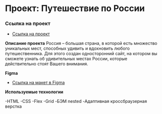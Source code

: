 # Проект: Путешествие по России

### Ссылка на проект 
* [Ссылка на проект]()

**Описание проекта**
Россия – большая страна, в которой есть множество уникальных мест, способных удивить и вдохновить любого путешественника. Для этого создан односторонний сайт, на котором вы сможете узнать об удивительных местах России, которые действительно стоят Вашего внимания.

**Figma**

* [Ссылка на макет в Figma](https://www.figma.com/file/5S2WSbEFL6awjVWJ0NWL8Q/Sprint-3_-Russia-_-desktop-mobile?node-id=28503%3A0)

**Используемые технологии**

-HTML
-CSS
-Flex
-Grid
-БЭМ nested
-Адаптивная кроссбраузерная верстка
